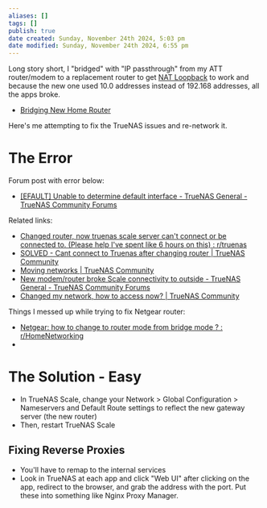 ```yaml
---
aliases: []
tags: []
publish: true
date created: Sunday, November 24th 2024, 5:03 pm
date modified: Sunday, November 24th 2024, 6:55 pm
---
```


Long story short, I "bridged" with "IP passthrough" from my ATT router/modem to a replacement router to get [NAT Loopback](../../../Home%20Network/NAT%20&%20Self-Hosting/NAT%20&%20Self-Hosting.md) to work and because the new one used 10.0 addresses instead of 192.168 addresses, all the apps broke.

- [Bridging New Home Router](../../../Home%20Network/Bridging%20New%20Home%20Router/Bridging%20New%20Home%20Router.md)

Here's me attempting to fix the TrueNAS issues and re-network it.

# The Error

Forum post with error below:
- [[EFAULT] Unable to determine default interface - TrueNAS General - TrueNAS Community Forums](https://forums.truenas.com/t/efault-unable-to-determine-default-interface/21716)

Related links:
- [Changed router, now truenas scale server can't connect or be connected to. (Please help I've spent like 6 hours on this) : r/truenas](https://www.reddit.com/r/truenas/comments/11ctd4c/changed_router_now_truenas_scale_server_cant/)
- [SOLVED - Cant connect to Truenas after changing router | TrueNAS Community](https://www.truenas.com/community/threads/cant-connect-to-truenas-after-changing-router.111060/)
- [Moving networks | TrueNAS Community](https://www.truenas.com/community/threads/moving-networks.107346/)
- [New modem/router broke Scale connectivity to outside - TrueNAS General - TrueNAS Community Forums](https://forums.truenas.com/t/new-modem-router-broke-scale-connectivity-to-outside/5563)
- [Changed my network, how to access now? | TrueNAS Community](https://www.truenas.com/community/threads/changed-my-network-how-to-access-now.105285/)

Things I messed up while trying to fix Netgear router:
- [Netgear: how to change to router mode from bridge mode ? : r/HomeNetworking](https://www.reddit.com/r/HomeNetworking/comments/86plbw/netgear_how_to_change_to_router_mode_from_bridge/)
- 

# The Solution - Easy

- In TrueNAS Scale, change your Network > Global Configuration > Nameservers and Default Route settings to reflect the new gateway server (the new router)
- Then, restart TrueNAS Scale 

## Fixing Reverse Proxies

- You'll have to remap to the internal services
- Look in TrueNAS at each app and click "Web UI" after clicking on the app, redirect to the browser, and grab the address with the port.  Put these into something like Nginx Proxy Manager.

